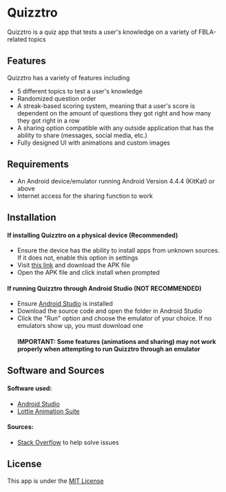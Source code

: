 # Quizztro
Quizztro is a quiz app that tests a user's knowledge on a variety of FBLA-related topics

## Features
Quizztro has a variety of features including

- 5 different topics to test a user's knowledge
- Randomized question order
- A streak-based scoring system, meaning that a user's score is dependent on the amount of questions they got right and how many they got right in a row
- A sharing option compatible with any outside application that has the ability to share (messages, social media, etc.)
- Fully designed UI with animations and custom images

## Requirements 
- An Android device/emulator running Android Version 4.4.4 (KitKat) or above
- Internet access for the sharing function to work

## Installation
#### If installing Quizztro on a physical device (Recommended)
- Ensure the device has the ability to install apps from unknown sources. If it does not, enable this option in settings
- Visit [this link](https://drive.google.com/file/d/1MYMsbztBeNzDCQnbvMu-AfiUXSN0otCV/view?usp=sharing) and download the APK file
- Open the APK file and click install when prompted
#### If running Quizztro through Android Studio (NOT RECOMMENDED)
- Ensure [Android Studio](https://developer.android.com/studio/) is installed
- Download the source code and open the folder in Android Studio
- Click the "Run" option and choose the emulator of your choice. If no emulators show up, you must download one
  #### IMPORTANT: Some features (animations and sharing) may not work properly when attempting to run Quizztro through an emulator
## Software and Sources
#### Software used:
- [Android Studio](https://developer.android.com/studio/)
- [Lottie Animation Suite](https://airbnb.design/lottie/)
#### Sources: 
 - [Stack Overflow](https://stackoverflow.com/) to help solve issues
## License
This app is under the [MIT License](https://opensource.org/licenses/MIT)
